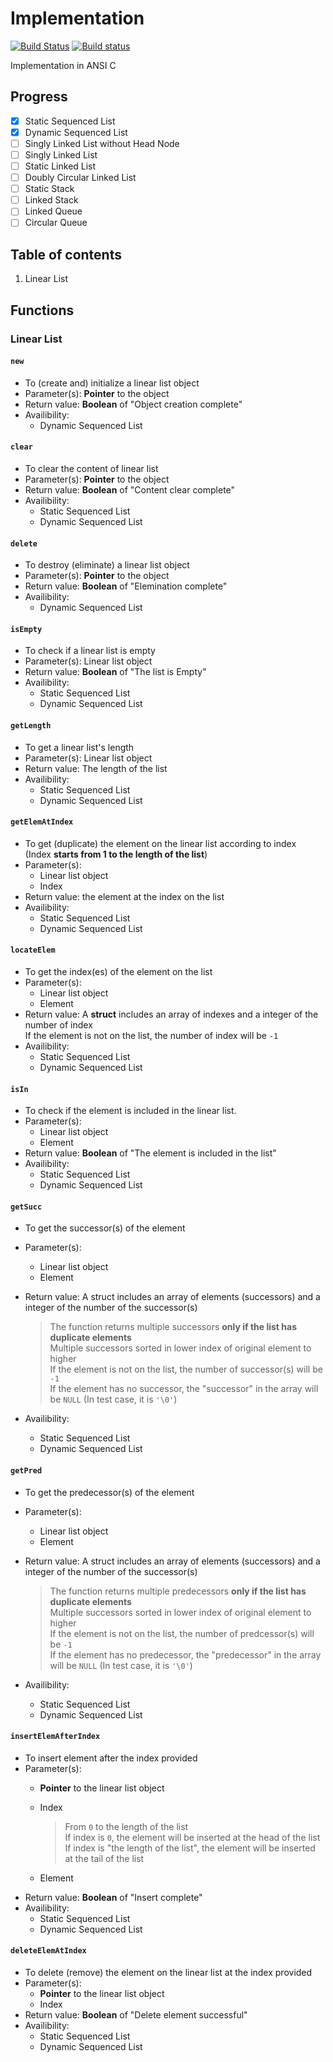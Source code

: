 # Implementation
[![Build Status](https://travis-ci.org/BigPa/DS_Course_Notes.svg?branch=master)](https://travis-ci.org/BigPa/DS_Course_Notes)
[![Build status](https://ci.appveyor.com/api/projects/status/f3c7txen2jte9k18?svg=true)](https://ci.appveyor.com/project/BigPa/ds-course-notes)

Implementation in ANSI C

## Progress

- [x] Static Sequenced List
- [x] Dynamic Sequenced List
- [ ] Singly Linked List without Head Node
- [ ] Singly Linked List
- [ ] Static Linked List
- [ ] Doubly Circular Linked List
- [ ] Static Stack
- [ ] Linked Stack
- [ ] Linked Queue
- [ ] Circular Queue

## Table of contents

1. Linear List

## Functions

### Linear List

#### `new`

- To (create and) initialize a linear list object
- Parameter(s): **Pointer** to the object
- Return value: **Boolean** of "Object creation complete"
- Availibility:
  - Dynamic Sequenced List

#### `clear`
- To clear the content of linear list
- Parameter(s): **Pointer** to the object
- Return value: **Boolean** of "Content clear complete"
- Availibility:
  - Static Sequenced List
  - Dynamic Sequenced List

#### `delete`
- To destroy (eliminate) a linear list object
- Parameter(s): **Pointer** to the object
- Return value: **Boolean** of "Elemination complete"
- Availibility:
  - Dynamic Sequenced List

#### `isEmpty`
- To check if a linear list is empty
- Parameter(s): Linear list object
- Return value: **Boolean** of "The list is Empty"
- Availibility:
  - Static Sequenced List
  - Dynamic Sequenced List

#### `getLength`
- To get a linear list's length
- Parameter(s): Linear list object
- Return value: The length of the list
- Availibility:
  - Static Sequenced List
  - Dynamic Sequenced List

#### `getElemAtIndex`
- To get (duplicate) the element on the linear list according to index <br>
  (Index **starts from 1 to the length of the list**)
- Parameter(s):
  - Linear list object
  - Index
- Return value: the element at the index on the list
- Availibility:
  - Static Sequenced List
  - Dynamic Sequenced List

#### `locateElem`
- To get the index(es) of the element on the list
- Parameter(s):
  - Linear list object
  - Element
- Return value: A **struct** includes an array of indexes and a integer of the number of index <br>
  If the element is not on the list, the number of index will be `-1`
- Availibility:
  - Static Sequenced List
  - Dynamic Sequenced List

#### `isIn`
- To check if the element is included in the linear list.
- Parameter(s):
  - Linear list object
  - Element
- Return value: **Boolean** of "The element is included in the list"
- Availibility:
  - Static Sequenced List
  - Dynamic Sequenced List

#### `getSucc`
- To get the successor(s) of the element
- Parameter(s):
  - Linear list object
  - Element
- Return value: A struct includes an array of elements (successors) and a integer of the number of the successor(s)

  > The function returns multiple successors **only if the list has duplicate elements** <br>
  > Multiple successors sorted in lower index of original element to higher <br>
  > If the element is not on the list, the number of successor(s) will be `-1` <br>
  > If the element has no successor, the "successor" in the array will be `NULL` (In test case, it is `'\0'`)
  
- Availibility:
  - Static Sequenced List
  - Dynamic Sequenced List

#### `getPred`
- To get the predecessor(s) of the element
- Parameter(s):
  - Linear list object
  - Element
- Return value: A struct includes an array of elements (successors) and a integer of the number of the successor(s)

  > The function returns multiple predecessors **only if the list has duplicate elements** <br>
  > Multiple successors sorted in lower index of original element to higher <br>
  > If the element is not on the list, the number of predcessor(s) will be `-1` <br>
  > If the element has no predecessor, the "predecessor" in the array will be `NULL` (In test case, it is `'\0'`)
  
- Availibility:
  - Static Sequenced List
  - Dynamic Sequenced List

#### `insertElemAfterIndex`
- To insert element after the index provided
- Parameter(s):
  - **Pointer** to the linear list object
  - Index
  
    > From `0` to the length of the list <br>
    > If index is `0`, the element will be inserted at the head of the list <br>
    > If index is "the length of the list", the element will be inserted at the tail of the list

  - Element
- Return value: **Boolean** of "Insert complete"
- Availibility:
  - Static Sequenced List
  - Dynamic Sequenced List

#### `deleteElemAtIndex`
- To delete (remove) the element on the linear list at the index provided
- Parameter(s):
  - **Pointer** to the linear list object
  - Index
- Return value: **Boolean** of "Delete element successful"
- Availibility:
  - Static Sequenced List
  - Dynamic Sequenced List

